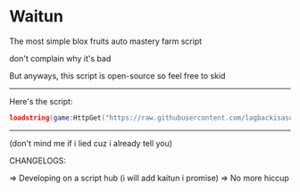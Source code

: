 # Waitun

The most simple blox fruits auto mastery farm script

don't complain why it's bad

But anyways, this script is open-source so feel free to skid

---

Here's the script: 

``` lua
loadstring(game:HttpGet("https://raw.githubusercontent.com/lagbackisasussydog/waitun/refs/heads/main/mastery.lua"))()
```

---

(don't mind me if i lied cuz i already tell you)

CHANGELOGS:

=> Developing on a script hub (i will add kaitun i promise)
=> No more hiccup
